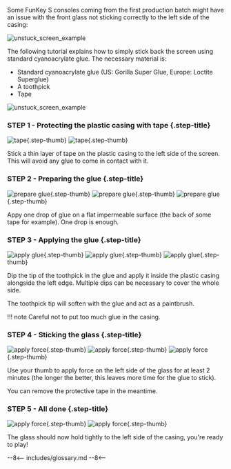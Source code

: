 Some FunKey S consoles coming from the first production batch might have an issue with the front glass not sticking correctly to the left side of the casing:

![unstuck_screen_example](/assets/images/fix_unstuck_screen/unstuck_example.png)


The following tutorial explains how to simply stick back the screen using standard cyanoacrylate glue. The necessary material is:

- Standard cyanoacrylate glue (US: Gorilla Super Glue, Europe: Loctite Superglue) 
- A toothpick 
- Tape

![unstuck_screen_example](/assets/images/fix_unstuck_screen/DSC08633.jpg)


### **STEP 1 - Protecting the plastic casing with tape** {.step-title}

![tape](/assets/images/fix_unstuck_screen/DSC08640.jpg){.step-thumb}
![tape](/assets/images/fix_unstuck_screen/DSC08641.jpg){.step-thumb}

Stick a thin layer of tape on the plastic casing to the left side of the screen. This will avoid any glue to come in contact with it.

### **STEP 2 - Preparing the glue** {.step-title}

![prepare glue](/assets/images/fix_unstuck_screen/DSC08643.jpg){.step-thumb}
![prepare glue](/assets/images/fix_unstuck_screen/DSC08644.jpg){.step-thumb}
![prepare glue](/assets/images/fix_unstuck_screen/DSC08645.jpg){.step-thumb}

Appy one drop of glue on a flat impermeable surface (the back of some tape for example). One drop is enough.

### **STEP 3 - Applying the glue** {.step-title}

![apply glue](/assets/images/fix_unstuck_screen/DSC08646.jpg){.step-thumb}
![apply glue](/assets/images/fix_unstuck_screen/DSC08650.jpg){.step-thumb}
![apply glue](/assets/images/fix_unstuck_screen/DSC08651.jpg){.step-thumb}

Dip the tip of the toothpick in the glue and apply it inside the plastic casing alongside the left edge. Multiple dips can be necessary to cover the whole side.

The toothpick tip will soften with the glue and act as a paintbrush.

!!! note
    Careful not to put too much glue in the casing.



### **STEP 4 - Sticking the glass** {.step-title}

![apply force](/assets/images/fix_unstuck_screen/DSC08652.jpg){.step-thumb}
![apply force](/assets/images/fix_unstuck_screen/DSC08654.jpg){.step-thumb}
![apply force](/assets/images/fix_unstuck_screen/DSC08655.jpg){.step-thumb}

Use your thumb to apply force on the left side of the glass for at least 2 minutes (the longer the better, this leaves more time for the glue to stick). 

You can remove the protective tape in the meantime.


### **STEP 5 - All done** {.step-title}

![apply force](/assets/images/fix_unstuck_screen/DSC08656.jpg){.step-thumb}
![apply force](/assets/images/fix_unstuck_screen/DSC08660.jpg){.step-thumb}

The glass should now hold tightly to the left side of the casing, you're ready to play!

--8<--
includes/glossary.md
--8<--

